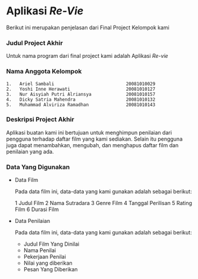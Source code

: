 # Aplikasi *Re-Vie*
Berikut ini merupakan penjelasan dari Final Project Kelompok kami
### Judul Project Akhir
Untuk nama program dari final project kami adalah Aplikasi *Re-vie*
### Nama Anggota Kelompok
    1.   Ariel Sambali                           20081010029
    2.   Yoshi Inne Herawati                     20081010127
    3.   Nur Aisyiah Putri Alriansya             20081010157
    4.   Dicky Satria Mahendra                   20081010132
    5.   Muhammad Alviriza Ramadhan              20081010143
### Deskripsi Project Akhir
Aplikasi buatan kami ini bertujuan untuk menghimpun penilaian dari pengguna terhadap daftar film yang kami sediakan. Selain itu pengguna juga dapat menambahkan, mengubah, dan menghapus daftar film dan penilaian yang ada.
### Data Yang Digunakan
* Data Film
        <p>Pada data film ini, data-data yang kami gunakan adalah sebagai berikut:<p>
  1 Judul Film
  2 Nama Sutradara
  3 Genre Film
  4 Tanggal Perilisan
  5 Rating Film
  6 Durasi Film
* Data Penilaian
        <p>Pada data film ini, data-data yang kami gunakan adalah sebagai berikut:<p>
  + Judul Film Yang Dinilai
  + Nama Penilai
  + Pekerjaan Penilai
  + Nilai yang diberikan
  + Pesan Yang Diberikan
